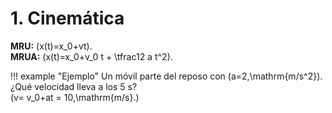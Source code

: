
# 1. Cinemática

**MRU:** \(x(t)=x_0+vt\).  
**MRUA:** \(x(t)=x_0+v_0 t + \tfrac12 a t^2\).

!!! example "Ejemplo"
    Un móvil parte del reposo con \(a=2\,\mathrm{m/s^2}\). ¿Qué velocidad lleva a los 5 s?  
    \(v= v_0+at = 10\,\mathrm{m/s}.\)
